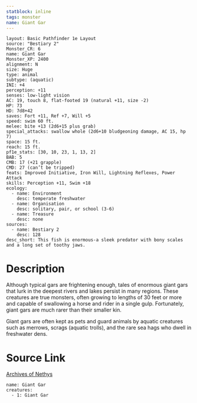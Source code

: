 ```yaml
---
statblock: inline
tags: monster
name: Giant Gar
---
```

```statblock
layout: Basic Pathfinder 1e Layout
source: "Bestiary 2"
Monster_CR: 6
name: Giant Gar
Monster_XP: 2400
alignment: N
size: Huge
type: animal
subtype: (aquatic)
INI: +4
perception: +11
senses: low-light vision
AC: 19, touch 8, flat-footed 19 (natural +11, size -2)
HP: 73
HD: 7d8+42
saves: Fort +11, Ref +7, Will +5
speed: swim 60 ft.
melee: bite +13 (2d6+15 plus grab)
special_attacks: swallow whole (2d6+10 bludgeoning damage, AC 15, hp 7)
space: 15 ft.
reach: 15 ft.
pf1e_stats: [30, 10, 23, 1, 13, 2]
BAB: 5
CMB: 17 (+21 grapple)
CMD: 27 (can’t be tripped)
feats: Improved Initiative, Iron Will, Lightning Reflexes, Power Attack
skills: Perception +11, Swim +18
ecology:
  - name: Environment
    desc: temperate freshwater
  - name: Organisation
    desc: solitary, pair, or school (3-6)
  - name: Treasure
    desc: none
sources:
  - name: Bestiary 2
    desc: 128
desc_short: This fish is enormous-a sleek predator with bony scales and a long set of toothy jaws.
```
# Description
Although typical gars are frightening enough, tales of enormous giant gars that lurk in the deepest rivers and lakes persist in many regions. These creatures are true monsters, often growing to lengths of 30 feet or more and capable of swallowing a horse and rider in a single gulp. Fortunately, giant gars are much rarer than their smaller kin.

Giant gars are often kept as pets and guard animals by aquatic creatures such as merrows, scrags (aquatic trolls), and the rare sea hags who dwell in freshwater dens.
# Source Link
[Archives of Nethys](https://aonprd.com/MonsterDisplay.aspx?ItemName=Giant%20Gar)
```encounter-table
name: Giant Gar
creatures:
  - 1: Giant Gar
```
